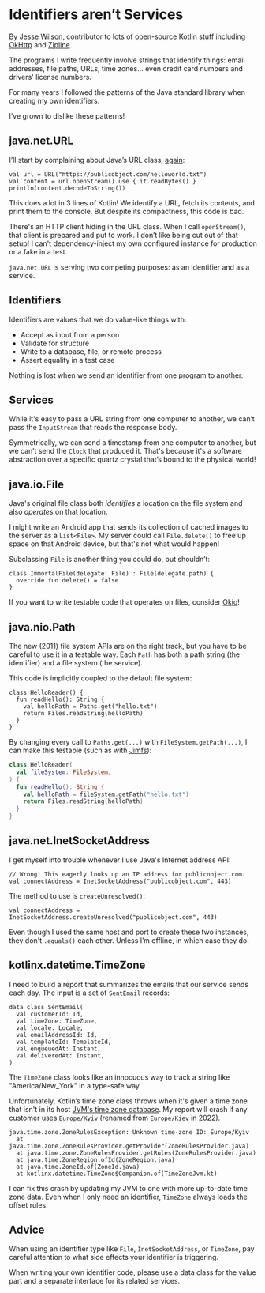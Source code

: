 Identifiers aren’t Services
===========================

By [Jesse Wilson][jesse_wilson], contributor to lots of open-source Kotlin stuff including
[OkHttp][okhttp] and [Zipline][zipline].


The programs I write frequently involve strings that identify things: email
addresses, file paths, URLs, time zones... even credit card numbers and drivers'
license numbers.

For many years I followed the patterns of the Java standard library when
creating my own identifiers.

I’ve grown to dislike these patterns!

java.net.URL
------------

I’ll start by complaining about Java’s URL class, [again][url_blog_post]:

```
val url = URL("https://publicobject.com/helloworld.txt")
val content = url.openStream().use { it.readBytes() }
println(content.decodeToString())
```

This does a lot in 3 lines of Kotlin! We identify a URL, fetch its contents, and
print them to the console. But despite its compactness, this code is bad.

There's an HTTP client hiding in the URL class. When I call `openStream()`, that
client is prepared and put to work. I don’t like being cut out of that setup! I
can't dependency-inject my own configured instance for production or a fake in a
test.

`java.net.URL` is serving two competing purposes: as an identifier and as a
service.

Identifiers
-----------

Identifiers are values that we do value-like things with:

 - Accept as input from a person
 - Validate for structure
 - Write to a database, file, or remote process
 - Assert equality in a test case

Nothing is lost when we send an identifier from one program to another.

Services
--------

While it's easy to pass a URL string from one computer to another, we can’t pass
the `InputStream` that reads the response body.

Symmetrically, we can send a timestamp from one computer to another, but we
can’t send the `Clock` that produced it. That's because it's a software
abstraction over a specific quartz crystal that’s bound to the physical world!

java.io.File
------------

Java's original file class both _identifies_ a location on the file system and
also _operates_ on that location.

I might write an Android app that sends its collection of cached images to the
server as a `List<File>`. My server could call `File.delete()` to free up space
on that Android device, but that's not what would happen!

Subclassing `File` is another thing you could do, but shouldn’t:

```
class ImmortalFile(delegate: File) : File(delegate.path) {
  override fun delete() = false
}
```

If you want to write testable code that operates on files, consider
[Okio][okio]!

java.nio.Path
-------------

The new (2011) file system APIs are on the right track, but you have to be
careful to use it in a testable way. Each `Path` has both a path string (the
identifier) and a file system (the service).

This code is implicitly coupled to the default file system:

```
class HelloReader() {
  fun readHello(): String {
    val helloPath = Paths.get("hello.txt")
    return Files.readString(helloPath)
  }
}
```

By changing every call to `Paths.get(...)` with `FileSystem.getPath(...)`, I can
make this testable (such as with [Jimfs](https://github.com/google/jimfs)):

```kotlin
class HelloReader(
  val fileSystem: FileSystem,
) {
  fun readHello(): String {
    val helloPath = fileSystem.getPath("hello.txt")
    return Files.readString(helloPath)
  }
}
```

java.net.InetSocketAddress
--------------------------

I get myself into trouble whenever I use Java's Internet address API:

```
// Wrong! This eagerly looks up an IP address for publicobject.com.
val connectAddress = InetSocketAddress("publicobject.com", 443)
```

The method to use is `createUnresolved()`:

```
val connectAddress = InetSocketAddress.createUnresolved("publicobject.com", 443)
```

Even though I used the same host and port to create these two instances, they
don't `.equals()` each other. Unless I’m offline, in which case they do.


kotlinx.datetime.TimeZone
-------------------------

I need to build a report that summarizes the emails that our service sends each
day. The input is a set of `SentEmail` records:

```
data class SentEmail(
  val customerId: Id,
  val timeZone: TimeZone,
  val locale: Locale,
  val emailAddressId: Id,
  val templateId: TemplateId,
  val enqueuedAt: Instant,
  val deliveredAt: Instant,
)
```

The `TimeZone` class looks like an innocuous way to track a string like
"America/New_York" in a type-safe way.

Unfortunately, Kotlin’s time zone class throws when it's given a time zone that
isn't in its host [JVM's time zone database][jvm_tzdb]. My report will crash if
any customer uses `Europe/Kyiv` (renamed from `Europe/Kiev` in 2022).

```
java.time.zone.ZoneRulesException: Unknown time-zone ID: Europe/Kyiv
  at java.time.zone.ZoneRulesProvider.getProvider(ZoneRulesProvider.java)
  at java.time.zone.ZoneRulesProvider.getRules(ZoneRulesProvider.java)
  at java.time.ZoneRegion.ofId(ZoneRegion.java)
  at java.time.ZoneId.of(ZoneId.java)
  at kotlinx.datetime.TimeZone$Companion.of(TimeZoneJvm.kt)
```

I can fix this crash by updating my JVM to one with more up-to-date time zone
data. Even when I only need an identifier, `TimeZone` always loads the offset
rules.

Advice
------

When using an identifier type like `File`, `InetSocketAddress`, or `TimeZone`,
pay careful attention to what side effects your identifier is triggering.

When writing your own identifier code, please use a data class for the value
part and a separate interface for its related services.


[jesse_wilson]: https://publicobject.com/
[jvm_tzdb]: https://www.oracle.com/java/technologies/tzdata-versions.html
[okhttp]: https://square.github.io/okhttp/
[okio]: https://square.github.io/okio/
[url_blog_post]: https://developer.squareup.com/blog/okhttps-new-url-class/
[zipline]: https://github.com/cashapp/zipline/
